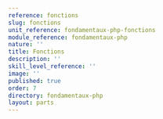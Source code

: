 ```yaml
---
reference: fonctions
slug: fonctions
unit_reference: fondamentaux-php-fonctions
module_reference: fondamentaux-php
nature: ''
title: Fonctions
description: ''
skill_level_reference: ''
image: ''
published: true
order: 7
directory: fondamentaux-php
layout: parts
---
```

